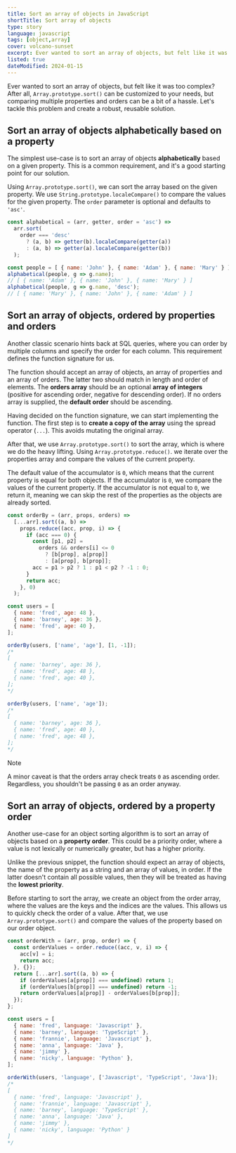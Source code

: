 ```yaml
---
title: Sort an array of objects in JavaScript
shortTitle: Sort array of objects
type: story
language: javascript
tags: [object,array]
cover: volcano-sunset
excerpt: Ever wanted to sort an array of objects, but felt like it was too complex? Here's a robust solution for just that.
listed: true
dateModified: 2024-01-15
---
```


Ever wanted to sort an array of objects, but felt like it was too complex? After all, `Array.prototype.sort()` can be customized to your needs, but comparing multiple properties and orders can be a bit of a hassle. Let's tackle this problem and create a robust, reusable solution.

## Sort an array of objects alphabetically based on a property

The simplest use-case is to sort an array of objects **alphabetically** based on a given property. This is a common requirement, and it's a good starting point for our solution.

Using `Array.prototype.sort()`, we can sort the array based on the given property. We use `String.prototype.localeCompare()` to compare the values for the given property. The `order` parameter is optional and defaults to `'asc'`.

```js
const alphabetical = (arr, getter, order = 'asc') =>
  arr.sort(
    order === 'desc'
      ? (a, b) => getter(b).localeCompare(getter(a))
      : (a, b) => getter(a).localeCompare(getter(b))
  );

const people = [ { name: 'John' }, { name: 'Adam' }, { name: 'Mary' } ];
alphabetical(people, g => g.name);
// [ { name: 'Adam' }, { name: 'John' }, { name: 'Mary' } ]
alphabetical(people, g => g.name, 'desc');
// [ { name: 'Mary' }, { name: 'John' }, { name: 'Adam' } ]
```

## Sort an array of objects, ordered by properties and orders

Another classic scenario hints back at SQL queries, where you can order by multiple columns and specify the order for each column. This requirement defines the function signature for us.

The function should accept an array of objects, an array of properties and an array of orders. The latter two should match in length and order of elements. The **orders array** should be an optional **array of integers** (positive for ascending order, negative for descending order). If no orders array is supplied, the **default order** should be ascending.

Having decided on the function signature, we can start implementing the function. The first step is to **create a copy of the array** using the spread operator (`...`). This avoids mutating the original array.

After that, we use `Array.prototype.sort()` to sort the array, which is where we do the heavy lifting. Using `Array.prototype.reduce()`. we iterate over the properties array and compare the values of the current property.

The default value of the accumulator is `0`, which means that the current property is equal for both objects. If the accumulator is `0`, we compare the values of the current property. If the accumulator is not equal to `0`, we return it, meaning we can skip the rest of the properties as the objects are already sorted.

```js
const orderBy = (arr, props, orders) =>
  [...arr].sort((a, b) =>
    props.reduce((acc, prop, i) => {
      if (acc === 0) {
        const [p1, p2] =
          orders && orders[i] <= 0
            ? [b[prop], a[prop]]
            : [a[prop], b[prop]];
        acc = p1 > p2 ? 1 : p1 < p2 ? -1 : 0;
      }
      return acc;
    }, 0)
  );

const users = [
  { name: 'fred', age: 48 },
  { name: 'barney', age: 36 },
  { name: 'fred', age: 40 },
];

orderBy(users, ['name', 'age'], [1, -1]);
/*
[
  { name: 'barney', age: 36 },
  { name: 'fred', age: 48 },
  { name: 'fred', age: 40 },
];
*/

orderBy(users, ['name', 'age']);
/*
[
  { name: 'barney', age: 36 },
  { name: 'fred', age: 40 },
  { name: 'fred', age: 48 },
];
*/
```

> [!NOTE]
>
> A minor caveat is that the orders array check treats `0` as ascending order. Regardless, you shouldn't be passing `0` as an order anyway.

## Sort an array of objects, ordered by a property order

Another use-case for an object sorting algorithm is to sort an array of objects based on a **property order**. This could be a priority order, where a value is not lexically or numerically greater, but has a higher priority.

Unlike the previous snippet, the function should expect an array of objects, the name of the property as a string and an array of values, in order. If the latter doesn't contain all possible values, then they will be treated as having the **lowest priority**.

Before starting to sort the array, we create an object from the order array, where the values are the keys and the indices are the values. This allows us to quickly check the order of a value. After that, we use `Array.prototype.sort()` and compare the values of the property based on our order object.

```js
const orderWith = (arr, prop, order) => {
  const orderValues = order.reduce((acc, v, i) => {
    acc[v] = i;
    return acc;
  }, {});
  return [...arr].sort((a, b) => {
    if (orderValues[a[prop]] === undefined) return 1;
    if (orderValues[b[prop]] === undefined) return -1;
    return orderValues[a[prop]] - orderValues[b[prop]];
  });
};

const users = [
  { name: 'fred', language: 'Javascript' },
  { name: 'barney', language: 'TypeScript' },
  { name: 'frannie', language: 'Javascript' },
  { name: 'anna', language: 'Java' },
  { name: 'jimmy' },
  { name: 'nicky', language: 'Python' },
];

orderWith(users, 'language', ['Javascript', 'TypeScript', 'Java']);
/*
[
  { name: 'fred', language: 'Javascript' },
  { name: 'frannie', language: 'Javascript' },
  { name: 'barney', language: 'TypeScript' },
  { name: 'anna', language: 'Java' },
  { name: 'jimmy' },
  { name: 'nicky', language: 'Python' }
]
*/
```
